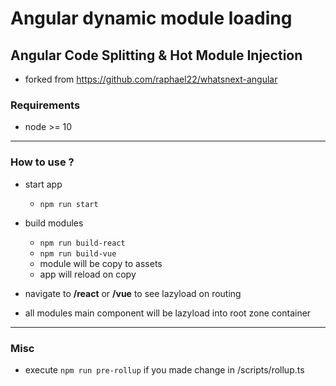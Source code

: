 # Angular dynamic module loading
## Angular Code Splitting & Hot Module Injection

- forked from https://github.com/raphael22/whatsnext-angular

### Requirements
- node >= 10

---

### How to use ?

- start app
    - ```npm run start```

- build modules
    - ```npm run build-react```
    - ```npm run build-vue```
    - module will be copy to assets
    - app will reload on copy

- navigate to **/react** or **/vue** to see lazyload on routing
- all modules main component will be lazyload into root zone container

---

### Misc

- execute ```npm run pre-rollup``` if you made change in /scripts/rollup.ts
